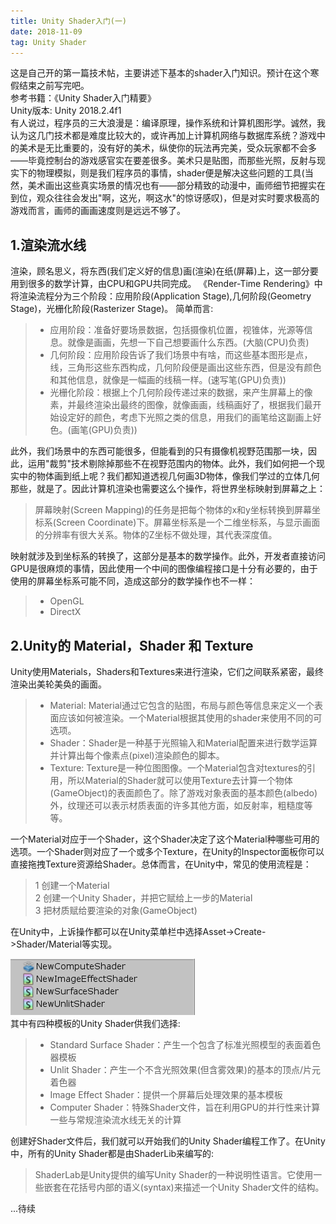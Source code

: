 ```yaml
---
title: Unity Shader入门(一)
date: 2018-11-09
tag: Unity Shader
---
```

这是自己开的第一篇技术帖，主要讲述下基本的shader入门知识。预计在这个寒假结束之前写完吧。
<br/>参考书籍：《Unity Shader入门精要》
<br/>Unity版本: Unity 2018.2.4f1
<br/>有人说过，程序员的三大浪漫是：编译原理，操作系统和计算机图形学。诚然，我认为这几门技术都是难度比较大的，或许再加上计算机网络与数据库系统？游戏中的美术是无比重要的，没有好的美术，纵使你的玩法再完美，受众玩家都不会多——毕竟控制台的游戏感官实在要差很多。美术只是贴图，而那些光照，反射与现实下的物理模拟，则是我们程序员的事情，shader便是解决这些问题的工具(当然，美术画出这些真实场景的情况也有——部分精致的动漫中，画师细节把握实在到位，观众往往会发出"啊，这光，啊这水"的惊讶感叹)，但是对实时要求极高的游戏而言，画师的画画速度则是远远不够了。
## 1.渲染流水线
渲染，顾名思义，将东西(我们定义好的信息)画(渲染)在纸(屏幕)上，这一部分要用到很多的数学计算，由CPU和GPU共同完成。
《Render-Time Rendering》中将渲染流程分为三个阶段：应用阶段(Application Stage),几何阶段(Geometry Stage)，光栅化阶段(Rasterizer Stage)。
简单而言:
>* 应用阶段：准备好要场景数据，包括摄像机位置，视锥体，光源等信息。就像是画画，先想一下自己想要画什么东西。(大脑(CPU)负责)
>* 几何阶段：应用阶段告诉了我们场景中有啥，而这些基本图形是点，线，三角形这些东西构成，几何阶段便是画出这些东西，但是没有颜色和其他信息，就像是一幅画的线稿一样。(速写笔(GPU)负责))
>* 光栅化阶段：根据上个几何阶段传递过来的数据，来产生屏幕上的像素，并最终渲染出最终的图像，就像画画，线稿画好了，根据我们最开始设定好的颜色，考虑下光照之类的信息，用我们的画笔给这副画上好色。(画笔(GPU)负责))

此外，我们场景中的东西可能很多，但能看到的只有摄像机视野范围那一块，因此，运用"裁剪"技术剔除掉那些不在视野范围内的物体。此外，我们如何把一个现实中的物体画到纸上呢？我们都知道透视几何画3D物体，像我们学过的立体几何那些，就是了。因此计算机渲染也需要这么个操作，将世界坐标映射到屏幕之上：
>屏幕映射(Screen Mapping)的任务是把每个物体的x和y坐标转换到屏幕坐标系(Screen Coordinate)下。屏幕坐标系是一个二维坐标系，与显示画面的分辨率有很大关系。物体的Z坐标不做处理，其代表深度值。

映射就涉及到坐标系的转换了，这部分是基本的数学操作。此外，开发者直接访问GPU是很麻烦的事情，因此使用一个中间的图像编程接口是十分有必要的，由于使用的屏幕坐标系可能不同，造成这部分的数学操作也不一样：
>* OpenGL
>* DirectX

## 2.Unity的 Material，Shader 和 Texture
Unity使用Materials，Shaders和Textures来进行渲染，它们之间联系紧密，最终渲染出美轮美奂的画面。
>* Material: Material通过它包含的贴图，布局与颜色等信息来定义一个表面应该如何被渲染。一个Material根据其使用的shader来使用不同的可选项。
>* Shader：Shader是一种基于光照输入和Material配置来进行数学运算并计算出每个像素点(pixel)渲染颜色的脚本。
>* Texture: Texture是一种位图图像。一个Material包含对textures的引用，所以Material的Shader就可以使用Texture去计算一个物体(GameObject)的表面颜色了。除了游戏对象表面的基本颜色(albedo)外，纹理还可以表示材质表面的许多其他方面，如反射率，粗糙度等等。

一个Material对应于一个Shader，这个Shader决定了这个Material种哪些可用的选项。一个Shader则对应了一个或多个Texture，在Unity的Inspector面板你可以直接拖拽Texture资源给Shader。总体而言，在Unity中，常见的使用流程是：
> 1 创建一个Material  
> 2 创建一个Unity Shader，并把它赋给上一步的Material  
> 3 把材质赋给要渲染的对象(GameObject)

在Unity中，上诉操作都可以在Unity菜单栏中选择Asset->Create->Shader/Material等实现。
<div align="left"><img src="https://raw.githubusercontent.com/nature-god/MarkdownPhotos/master/shaderCapture.png"/></div>
其中有四种模板的Unity Shader供我们选择:

>* Standard Surface Shader：产生一个包含了标准光照模型的表面着色器模板
>* Unlit Shader：产生一个不含光照效果(但含雾效果)的基本的顶点/片元着色器
>* Image Effect Shader：提供一个屏幕后处理效果的基本模板
>* Computer Shader：特殊Shader文件，旨在利用GPU的并行性来计算一些与常规渲染流水线无关的计算

创建好Shader文件后，我们就可以开始我们的Unity Shader编程工作了。在Unity中，所有的Unity Shader都是由ShaderLib来编写的:

>ShaderLab是Unity提供的编写Unity Shader的一种说明性语言。它使用一些嵌套在花括号内部的语义(syntax)来描述一个Unity Shader文件的结构。

...待续

